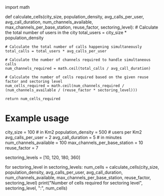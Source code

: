 import math

def calculate_cells(city_size, population_density, avg_calls_per_user, avg_call_duration, num_channels_available, max_channels_per_base_station, reuse_factor, sectoring_level):
    # Calculate the total number of users in the city
    total_users = city_size * population_density

    # Calculate the total number of calls happening simultaneously
    total_calls = total_users * avg_calls_per_user

    # Calculate the number of channels required to handle simultaneous calls
    num_channels_required = math.ceil(total_calls / avg_call_duration)

    # Calculate the number of cells required based on the given reuse factor and sectoring level
    num_cells_required = math.ceil(num_channels_required / (num_channels_available / (reuse_factor * sectoring_level)))

    return num_cells_required

# Example usage
city_size = 100  # in Km2
population_density = 500  # users per Km2
avg_calls_per_user = 2
avg_call_duration = 5  # in minutes
num_channels_available = 100
max_channels_per_base_station = 10
reuse_factor = 7

sectoring_levels = [10, 120, 180, 360]

for sectoring_level in sectoring_levels:
    num_cells = calculate_cells(city_size, population_density, avg_calls_per_user, avg_call_duration, num_channels_available, max_channels_per_base_station, reuse_factor, sectoring_level)
    print("Number of cells required for sectoring level", sectoring_level, ":", num_cells)
